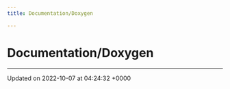 ```yaml
---
title: Documentation/Doxygen

---
```


# Documentation/Doxygen








-------------------------------

Updated on 2022-10-07 at 04:24:32 +0000

